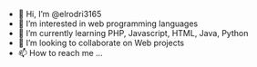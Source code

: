 - 👋 Hi, I’m @elrodri3165
- 👀 I’m interested in web programming languages
- 🌱 I’m currently learning PHP, Javascript, HTML, Java, Python
- 💞️ I’m looking to collaborate on Web projects
- 📫 How to reach me ...

<!---
elrodri3165/elrodri3165 is a ✨ special ✨ repository because its `README.md` (this file) appears on your GitHub profile.
You can click the Preview link to take a look at your changes.
--->
